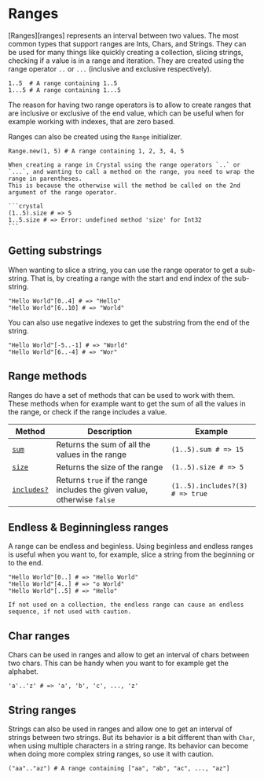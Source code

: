 # Ranges

[Ranges][ranges] represents an interval between two values.
The most common types that support ranges are Ints, Chars, and Strings.
They can be used for many things like quickly creating a collection, slicing strings, checking if a value is in a range and iteration.
They are created using the range operator `..` or `...` (inclusive and exclusive respectively).

```crystal
1..5  # A range containing 1..5
1...5 # A range containing 1...5
```

The reason for having two range operators is to allow to create ranges that are inclusive or exclusive of the end value, which can be useful when for example working with indexes, that are zero based.

Ranges can also be created using the `Range` initializer.

```crystal
Range.new(1, 5) # A range containing 1, 2, 3, 4, 5
```

````exercism/note
When creating a range in Crystal using the range operators `..` or `...`, and wanting to call a method on the range, you need to wrap the range in parentheses.
This is because the otherwise will the method be called on the 2nd argument of the range operator.

```crystal
(1..5).size # => 5
1..5.size # => Error: undefined method 'size' for Int32
```
````

## Getting substrings

When wanting to slice a string, you can use the range operator to get a sub-string.
That is, by creating a range with the start and end index of the sub-string.

```crystal
"Hello World"[0..4] # => "Hello"
"Hello World"[6..10] # => "World"
```

You can also use negative indexes to get the substring from the end of the string.

```crystal
"Hello World"[-5..-1] # => "World"
"Hello World"[6..-4] # => "Wor"
```

## Range methods

Ranges do have a set of methods that can be used to work with them.
These methods when for example want to get the sum of all the values in the range, or check if the range includes a value.

| Method                  | Description                                                             | Example                         |
| ----------------------- | ----------------------------------------------------------------------- | ------------------------------- |
| [`sum`][sum]            | Returns the sum of all the values in the range                          | `(1..5).sum # => 15`            |
| [`size`][size]          | Returns the size of the range                                           | `(1..5).size # => 5`            |
| [`includes?`][indludes] | Returns `true` if the range includes the given value, otherwise `false` | `(1..5).includes?(3) # => true` |

## Endless & Beginningless ranges

A range can be endless and beginless.
Using beginless and endless ranges is useful when you want to, for example, slice a string from the beginning or to the end.

```crystal
"Hello World"[0..] # => "Hello World"
"Hello World"[4..] # => "o World"
"Hello World"[..5] # => "Hello"
```

```exercism/caution
If not used on a collection, the endless range can cause an endless sequence, if not used with caution.
```

## Char ranges

Chars can be used in ranges and allow to get an interval of chars between two chars.
This can be handy when you want to for example get the alphabet.

```crystal
'a'..'z' # => 'a', 'b', 'c', ..., 'z'
```

## String ranges

Strings can also be used in ranges and allow one to get an interval of strings between two strings.
But its behavior is a bit different than with `Char`, when using multiple characters in a string range.
Its behavior can become when doing more complex string ranges, so use it with caution.

```crystal
("aa".."az") # A range containing ["aa", "ab", "ac", ..., "az"]
```

[range]: https://crystal-lang.org/api/latest/Range.html
[sum]: https://crystal-lang.org/api/latest/Range.html#sum%28initial%29-instance-method
[size]: https://crystal-lang.org/api/latest/Range.html#size-instance-method
[indludes]: https://crystal-lang.org/api/latest/Range.html#includes%3F%28value%29%3ABool-instance-method
